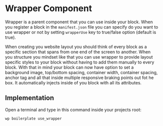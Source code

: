 # Wrapper Component

Wrapper is a parent component that you can use inside your block. When you register a block in the `manifest.json` file you can specify do you want to use wrapper or not by setting `wrapperUse` key to true/false option (default is true).

When creating you website layout you should think of every block as a specific section that spans from one end of the screen to another. When you structure you mindset like that you can use wrapper to provide layout specific styles to your block without having to add them manually to every block. With that in mind your block can now have option to set a background image, top/bottom spacing, container width, container spacing, anchor tag and all that inside multiple responsive braking points out fot he box. It automatically injects inside of you block with all its attributes.

## Implementation

Open a terminal and type in this command inside your projects root:

```shell
wp boilerplate use_wrapper
```

